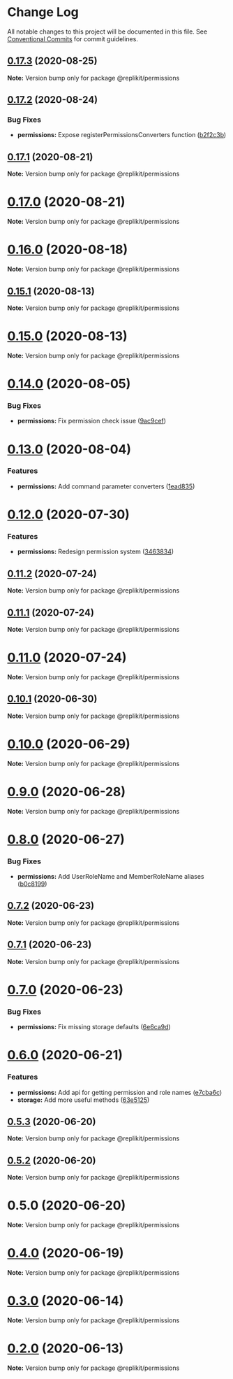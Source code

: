 # Change Log

All notable changes to this project will be documented in this file.
See [Conventional Commits](https://conventionalcommits.org) for commit guidelines.

## [0.17.3](https://github.com/Exeteres/Replikit/compare/v0.17.2...v0.17.3) (2020-08-25)

**Note:** Version bump only for package @replikit/permissions





## [0.17.2](https://github.com/Exeteres/Replikit/compare/v0.17.1...v0.17.2) (2020-08-24)


### Bug Fixes

* **permissions:** Expose registerPermissionsConverters function ([b2f2c3b](https://github.com/Exeteres/Replikit/commit/b2f2c3b06ab1f316df69cf568be13c77b9c5355c))





## [0.17.1](https://github.com/Exeteres/Replikit/compare/v0.17.0...v0.17.1) (2020-08-21)

**Note:** Version bump only for package @replikit/permissions





# [0.17.0](https://github.com/Exeteres/Replikit/compare/v0.16.0...v0.17.0) (2020-08-21)

**Note:** Version bump only for package @replikit/permissions





# [0.16.0](https://github.com/Exeteres/Replikit/compare/v0.15.1...v0.16.0) (2020-08-18)

**Note:** Version bump only for package @replikit/permissions





## [0.15.1](https://github.com/Exeteres/Replikit/compare/v0.15.0...v0.15.1) (2020-08-13)

**Note:** Version bump only for package @replikit/permissions





# [0.15.0](https://github.com/Exeteres/Replikit/compare/v0.14.0...v0.15.0) (2020-08-13)

**Note:** Version bump only for package @replikit/permissions





# [0.14.0](https://github.com/Exeteres/Replikit/compare/v0.13.0...v0.14.0) (2020-08-05)


### Bug Fixes

* **permissions:** Fix permission check issue ([9ac9cef](https://github.com/Exeteres/Replikit/commit/9ac9cefdf637850fac1d10f9c92260f7907b2bc8))





# [0.13.0](https://github.com/Exeteres/Replikit/compare/v0.12.1...v0.13.0) (2020-08-04)


### Features

* **permissions:** Add command parameter converters ([1ead835](https://github.com/Exeteres/Replikit/commit/1ead83526994aaeaa49322a797918211cb628944))





# [0.12.0](https://github.com/Exeteres/Replikit/compare/v0.11.2...v0.12.0) (2020-07-30)


### Features

* **permissions:** Redesign permission system ([3463834](https://github.com/Exeteres/Replikit/commit/3463834dbdf7fb3fe3d0ed34d10edccba5b0e4d0))





## [0.11.2](https://github.com/Exeteres/Replikit/compare/v0.11.1...v0.11.2) (2020-07-24)

**Note:** Version bump only for package @replikit/permissions





## [0.11.1](https://github.com/Exeteres/Replikit/compare/v0.11.0...v0.11.1) (2020-07-24)

**Note:** Version bump only for package @replikit/permissions






# [0.11.0](https://github.com/Exeteres/Replikit/compare/v0.10.1...v0.11.0) (2020-07-24)

**Note:** Version bump only for package @replikit/permissions





## [0.10.1](https://github.com/Exeteres/Replikit/compare/v0.10.0...v0.10.1) (2020-06-30)

**Note:** Version bump only for package @replikit/permissions






# [0.10.0](https://github.com/Exeteres/Replikit/compare/v0.9.0...v0.10.0) (2020-06-29)

**Note:** Version bump only for package @replikit/permissions





# [0.9.0](https://github.com/Exeteres/Replikit/compare/v0.8.0...v0.9.0) (2020-06-28)

**Note:** Version bump only for package @replikit/permissions





# [0.8.0](https://github.com/Exeteres/Replikit/compare/v0.7.2...v0.8.0) (2020-06-27)


### Bug Fixes

* **permissions:** Add UserRoleName and MemberRoleName aliases ([b0c8199](https://github.com/Exeteres/Replikit/commit/b0c81999045660cd4ac976376c178d97ec6fb947))





## [0.7.2](https://github.com/Exeteres/Replikit/compare/v0.7.1...v0.7.2) (2020-06-23)

**Note:** Version bump only for package @replikit/permissions





## [0.7.1](https://github.com/Exeteres/Replikit/compare/v0.7.0...v0.7.1) (2020-06-23)

**Note:** Version bump only for package @replikit/permissions





# [0.7.0](https://github.com/Exeteres/Replikit/compare/v0.6.0...v0.7.0) (2020-06-23)


### Bug Fixes

* **permissions:** Fix missing storage defaults ([6e6ca9d](https://github.com/Exeteres/Replikit/commit/6e6ca9dd77267a198ebd66a019e601c508dabbcb))





# [0.6.0](https://github.com/Exeteres/Replikit/compare/v0.5.3...v0.6.0) (2020-06-21)


### Features

* **permissions:** Add api for getting permission and role names ([e7cba6c](https://github.com/Exeteres/Replikit/commit/e7cba6c1d1ed6cf76916fff1afc577046c3c0d55))
* **storage:** Add more useful methods ([63e5125](https://github.com/Exeteres/Replikit/commit/63e512520c0d1092ac175af3c9be14b05a4051ae))





## [0.5.3](https://github.com/Exeteres/Replikit/compare/v0.5.2...v0.5.3) (2020-06-20)

**Note:** Version bump only for package @replikit/permissions





## [0.5.2](https://github.com/Exeteres/Replikit/compare/v0.5.1...v0.5.2) (2020-06-20)

**Note:** Version bump only for package @replikit/permissions





# 0.5.0 (2020-06-20)

**Note:** Version bump only for package @replikit/permissions






# [0.4.0](https://github.com/Exeteres/Replikit/compare/v0.3.0...v0.4.0) (2020-06-19)

**Note:** Version bump only for package @replikit/permissions





# [0.3.0](https://github.com/Exeteres/Replikit/compare/v0.2.0...v0.3.0) (2020-06-14)

**Note:** Version bump only for package @replikit/permissions





# [0.2.0](https://github.com/Exeteres/Replikit/compare/v0.1.0...v0.2.0) (2020-06-13)

**Note:** Version bump only for package @replikit/permissions
